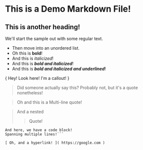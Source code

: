 
# This is a Demo Markdown File!

## This is another heading!

We'll start the sample out with some regular text.

- Then move into an unordered list.
- Oh this is **bold**!
- And this is *italicized*!
- And this is ***bold and italicized***!
- And this is ***_bold and italicized and underlined_***!

{ Hey! Look here! I'm a callout! }

> Did someone actually say this? Probably not, but it's a quote nonetheless!

> Oh and this is a
> Multi-line quote!

> And a nested
>> Quote!

```
And here, we have a code block!
Spanning multiple lines!```

[ Oh, and a hyperlink! ]( https://google.com )
